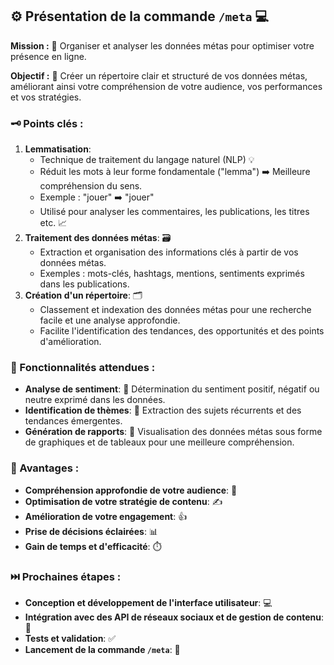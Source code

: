 ## ⚙️  Présentation de la commande `/meta` 💻 

**Mission :** 🧠 Organiser et analyser les données métas pour optimiser votre présence en ligne.

**Objectif :** 🎯 Créer un répertoire clair et structuré de vos données métas, améliorant ainsi votre compréhension de votre audience, vos performances et vos stratégies.

### 🗝️ Points clés :

1. **Lemmatisation**:
    * Technique de traitement du langage naturel (NLP) 💡
    * Réduit les mots à leur forme fondamentale ("lemma") ➡️ Meilleure compréhension du sens.
    * Exemple : "jouer" ➡️ "jouer"  
    * Utilisé pour analyser les commentaires, les publications, les titres etc. 📈
2. **Traitement des données métas**: 🗃️
    * Extraction et organisation des informations clés à partir de vos données métas.
    * Exemples : mots-clés, hashtags, mentions, sentiments exprimés dans les publications.
3. **Création d'un répertoire**: 🗂️
    * Classement et indexation des données métas pour une recherche facile et une analyse approfondie.
    * Facilite l'identification des tendances, des opportunités et des points d'amélioration.

### 🧰  Fonctionnalités attendues :

* **Analyse de sentiment**: 🧐 Détermination du sentiment positif, négatif ou neutre exprimé dans les données.
* **Identification de thèmes**: 📰 Extraction des sujets récurrents et des tendances émergentes.
* **Génération de rapports**: 📑 Visualisation des données métas sous forme de graphiques et de tableaux pour une meilleure compréhension.

### 🚀  Avantages :

* **Compréhension approfondie de votre audience**: 🎯
* **Optimisation de votre stratégie de contenu**: ✍️
* **Amélioration de votre engagement**: 👍
* **Prise de décisions éclairées**: 📊
* **Gain de temps et d'efficacité**: ⏱️

### ⏭️  Prochaines étapes :

* **Conception et développement de l'interface utilisateur**: 💻
* **Intégration avec des API de réseaux sociaux et de gestion de contenu**: 🔗
* **Tests et validation**: ✅
* **Lancement de la commande `/meta`**: 🎉



